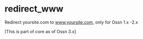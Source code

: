 redirect_www
============

Redirect yoursite.com to www.yoursite.com, only for Ossn 1.x -2.x

[This is part of core as of Ossn 3.x]
